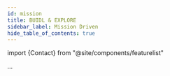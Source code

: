 ```yaml
---
id: mission
title: BUIDL & EXPLORE
sidebar_label: Mission Driven
hide_table_of_contents: true
---
```

import {Contact} from "@site/components/featurelist"

...
